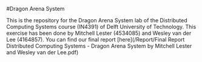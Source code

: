 #Dragon Arena System

This is the repository for the Dragon Arena System lab of the Distributed Computing Systems course (IN4391) of Delft University of Technology. This exercise has been done by Mitchell Lester (4534085) and Wesley van der Lee (4164857). You can find our final report [here](/Report/Final Report Distributed Computing Systems - Dragon Arena System by Mitchell Lester and Wesley van der Lee.pdf)